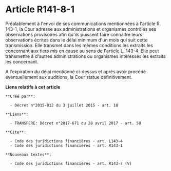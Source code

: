 # Article R141-8-1

Préalablement à l'envoi de ses communications mentionnées à l'article R. 143-1, la Cour adresse aux administrations et
organismes contrôlés ses observations provisoires afin qu'ils puissent faire connaître leurs observations écrites dans le
délai minimum d'un mois qui suit cette transmission. Elle transmet dans les mêmes conditions les extraits les concernant aux
tiers mis en cause au sens de l'article L. 143-4. Elle peut transmettre à d'autres administrations ou organismes intéressés
les extraits les concernant. 

A l'expiration du délai mentionné ci-dessus et après avoir procédé éventuellement aux auditions, la Cour statue
définitivement.

**Liens relatifs à cet article**

	**Créé par**:

	  - Décret n°2015-812 du 3 juillet 2015 - art. 18

	**Liens**:

	  - TRANSFERE: Décret n°2017-671 du 28 avril 2017 - art. 58

	**Cite**:

	  - Code des juridictions financières - art. L143-4
	  - Code des juridictions financières - art. R143-1

	**Nouveaux textes**:

	  - Code des juridictions financières - art. R143-7 (V)

